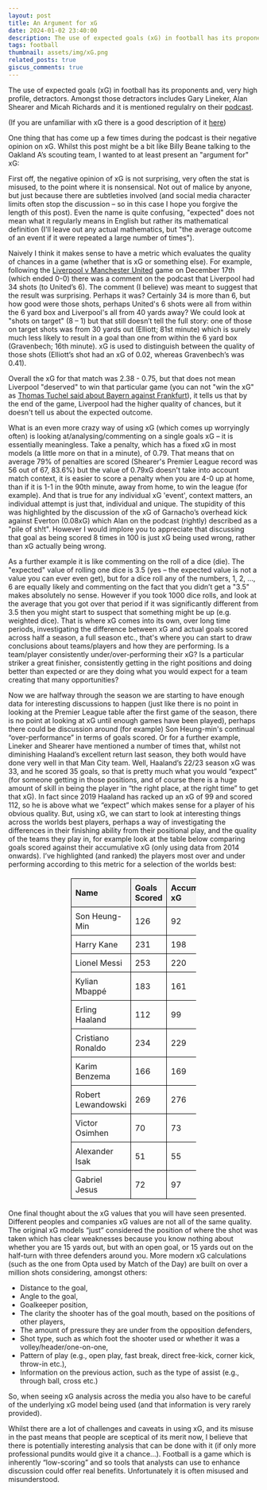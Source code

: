 ```yaml
---
layout: post
title: An Argument for xG
date: 2024-01-02 23:40:00
description: The use of expected goals (xG) in football has its proponents and, very high profile, detractors. I think it is useful and here are my reasons why.
tags: football
thumbnail: assets/img/xG.png
related_posts: true
giscus_comments: true
---
```


The use of expected goals (xG) in football has its proponents and, very high profile, detractors. Amongst those detractors includes Gary Lineker, Alan Shearer and Micah Richards and it is mentioned regulalry on their [podcast](https://linktr.ee/therestisfootball).

(If you are unfamiliar with xG there is a good description of it [here](https://theanalyst.com/2023/08/what-is-expected-goals-xg))

One thing that has come up a few times during the podcast is their negative opinion on xG. Whilst this post might be a bit like Billy Beane talking to the Oakland A’s scouting team, I wanted to at least present an "argument for" xG:

First off, the negative opinion of xG is not surprising, very often the stat is misused, to the point where it is nonsensical. Not out of malice by anyone, but just because there are subtleties involved (and social media character limits often stop the discussion – so in this case I hope you forgive the length of this post). Even the name is quite confusing, "expected" does not mean what it regularly means in English but rather its mathematical definition (I'll leave out any actual mathematics, but "the average outcome of an event if it were repeated a large number of times").

Naively I think it makes sense to have a metric which evaluates the quality of chances in a game (whether that is xG or something else). For example, following the [Liverpool v Manchester United](https://www.bbc.co.uk/sport/football/live/czv2vv2w2yxt) game on December 17th (which ended 0-0) there was a comment on the podcast that Liverpool had 34 shots (to United’s 6). The comment (I believe) was meant to suggest that the result was surprising. Perhaps it was? Certainly 34 is more than 6, but how good were those shots, perhaps United's 6 shots were all from within the 6 yard box and Liverpool's all from 40 yards away? We could look at "shots on target" (8 – 1) but that still doesn’t tell the full story: one of those on target shots was from 30 yards out (Elliott; 81st minute) which is surely much less likely to result in a goal than one from within the 6 yard box (Gravenbech; 16th minute). xG is used to distinguish between the quality of those shots (Elliott’s shot had an xG of 0.02, whereas Gravenbech’s was 0.41).

Overall the xG for that match was 2.38 - 0.75, but that does not mean Liverpool "deserved" to win that particular game (you can not "win the xG" as [Thomas Tuchel said about Bayern against Frankfurt](https://www.bavarianfootballworks.com/2023/12/9/23994402/bayern-munich-eintracht-frankfurt-bundesliga-thomas-tuchel-kimmich-upamecano-neuer-mazraoui-davies)), it tells us that by the end of the game, Liverpool had the higher quality of chances, but it doesn't tell us about the expected outcome.

What is an even more crazy way of using xG (which comes up worryingly often) is looking at/analysing/commenting on a single goals xG – it is essentially meaningless. Take a penalty, which has a fixed xG in most models (a little more on that in a minute), of 0.79. That means that on average 79% of penalties are scored (Shearer's Premier League record was 56 out of 67, 83.6%) but the value of 0.79xG doesn't take into account match context, it is easier to score a penalty when you are 4-0 up at home, than if it is 1-1 in the 90th minute, away from home, to win the league (for example). And that is true for any individual xG 'event', context matters, an individual attempt is just that, individual and unique. The stupidity of this was highlighted by the discussion of the xG of Garnacho’s overhead kick against Everton (0.08xG) which Alan on the podcast (rightly) described as a "pile of sh!t". However I would implore you to appreciate that discussing that goal as being scored 8 times in 100 is just xG being used wrong, rather than xG actually being wrong.

As a further example it is like commenting on the roll of a dice (die). The "expected" value of rolling one dice is 3.5 (yes – the expected value is not a value you can ever even get), but for a dice roll any of the numbers, 1, 2, …, 6 are equally likely and commenting on the fact that you didn’t get a "3.5" makes absolutely no sense. However if you took 1000 dice rolls, and look at the average that you got over that period if it was significantly different from 3.5 then you might start to suspect that something might be up (e.g. weighted dice). That is where xG comes into its own, over long time periods, investigating the difference between xG and actual goals scored across half a season, a full season etc., that's where you can start to draw conclusions about teams/players and how they are performing. Is a team/player consistently under/over-performing their xG? Is a particular striker a great finisher, consistently getting in the right positions and doing better than expected or are they doing what you would expect for a team creating that many opportunities?

Now we are halfway through the season we are starting to have enough data for interesting discussions to happen (just like there is no point in looking at the Premier League table after the first game of the season, there is no point at looking at xG until enough games have been played), perhaps there could be discussion around (for example) Son Heung-min's continual “over-performance” in terms of goals scored. Or for a further example, Lineker and Shearer have mentioned a number of times that, whilst not diminishing Haaland’s excellent return last season, they both would have done very well in that Man City team. Well, Haaland’s 22/23 season xG was 33, and he scored 35 goals, so that is pretty much what you would “expect” (for someone getting in those positions, and of course there is a huge amount of skill in being the player in “the right place, at the right time” to get that xG). In fact since 2019 Haaland has racked up an xG of 99 and scored 112, so he is above what we “expect” which makes sense for a player of his obvious quality. But, using xG, we can start to look at interesting things across the worlds best players, perhaps a way of investigating the differences in their finishing ability from their positional play, and the quality of the teams they play in, for example look at the table below comparing goals scored against their accumulative xG (only using data from 2014 onwards). I’ve highlighted (and ranked) the players most over and under performing according to this metric for a selection of the worlds best:

<style>
table {
    border-collapse: collapse;
    width: 50%;
    margin: 20px auto;
}
th, td {
    border: 1px solid black;
    padding: 8px;
    text-align: left;
}
th {
    cursor: pointer;
    background-color: #f4f4f4;
}
</style>

<table id="footballTable">
  <thead>
    <tr>
      <th onclick="sortTable('footballTable', 0)">Name</th>
      <th onclick="sortTable('footballTable', 1)">Goals Scored</th>
      <th onclick="sortTable('footballTable', 2)">Accumulative xG</th>
      <th onclick="sortTable('footballTable', 3)">% difference</th>
    </tr>
  </thead>
  <tbody>    
    <tr>
      <td>Son Heung-Min</td>
      <td>126</td>
      <td>92</td>
      <td>+37</td>
    </tr>
    <tr>
      <td>Harry Kane</td>
      <td>231</td>
      <td>198</td>
      <td>+16</td>
    </tr>
    <tr>
      <td>Lionel Messi</td>
      <td>253</td>
      <td>220</td>
      <td>+15</td>
    </tr>
    <tr>
      <td>Kylian Mbappé</td>
      <td>183</td>
      <td>161</td>
      <td>+14</td>
    </tr>
    <tr>
      <td>Erling Haaland</td>
      <td>112</td>
      <td>99</td>
      <td>+13</td>
    </tr>
    <tr>
      <td>Cristiano Ronaldo</td>
      <td>234</td>
      <td>229</td>
      <td>+2.2</td>
    </tr>
    <tr>
      <td>Karim Benzema</td>
      <td>166</td>
      <td>169</td>
      <td>-1.8</td>
    </tr>
    <tr>
      <td>Robert Lewandowski</td>
      <td>269</td>
      <td>276</td>
      <td>-2.5</td>
    </tr>
    <tr>
      <td>Victor Osimhen</td>
      <td>70</td>
      <td>73</td>
      <td>-4.1</td>
    </tr>
    <tr>
      <td>Alexander Isak</td>
      <td>51</td>
      <td>55</td>
      <td>-7.3</td>
    </tr>
    <tr>
      <td>Gabriel Jesus</td>
      <td>72</td>
      <td>97</td>
      <td>-26</td>
    </tr>
  </tbody>
</table>

<script>
function sortTable(tableID, columnIndex) {
    const table = document.getElementById(tableID);
    const rows = Array.from(table.rows).slice(1); // Exclude header row
    const isNumeric = !isNaN(rows[0].cells[columnIndex].innerText);

    let sortedRows = rows.sort((a, b) => {
        const aVal = isNumeric ? +a.cells[columnIndex].innerText : a.cells[columnIndex].innerText.toLowerCase();
        const bVal = isNumeric ? +b.cells[columnIndex].innerText : b.cells[columnIndex].innerText.toLowerCase();
        return aVal > bVal ? 1 : -1;
    });

    const currentSort = table.dataset.sortOrder === "asc" ? "desc" : "asc";
    if (currentSort === "desc") sortedRows.reverse();
    table.dataset.sortOrder = currentSort;

    sortedRows.forEach(row => table.tBodies[0].appendChild(row));
}
</script>

One final thought about the xG values that you will have seen presented. Different peoples and companies xG values are not all of the same quality. The original xG models “just” considered the position of where the shot was taken which has clear weaknesses because you know nothing about whether you are 15 yards out, but with an open goal, or 15 yards out on the half-turn with three defenders around you. More modern xG calculations (such as the one from Opta used by Match of the Day) are built on over a million shots considering, amongst others:

- Distance to the goal,
- Angle to the goal,
- Goalkeeper position,
- The clarity the shooter has of the goal mouth, based on the positions of other players,
- The amount of pressure they are under from the opposition defenders,
- Shot type, such as which foot the shooter used or whether it was a volley/header/one-on-one,
- Pattern of play (e.g., open play, fast break, direct free-kick, corner kick, throw-in etc.),
- Information on the previous action, such as the type of assist (e.g., through ball, cross etc.)

So, when seeing xG analysis across the media you also have to be careful of the underlying xG model being used (and that information is very rarely provided).

Whilst there are a lot of challenges and caveats in using xG, and its misuse in the past means that people are sceptical of its merit now, I believe that there is potentially interesting analysis that can be done with it (if only more professional pundits would give it a chance…). Football is a game which is inherently “low-scoring” and so tools that analysts can use to enhance discussion could offer real benefits. Unfortunately it is often misused and misunderstood.
